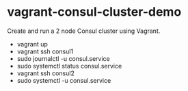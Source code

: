 # vagrant-consul-cluster-demo

Create and run a 2 node Consul cluster using Vagrant.

* vagrant up
* vagrant ssh consul1
* sudo journalctl -u consul.service
* sudo systemctl status consul.service
* vagrant ssh consul2
* sudo systemctl -u consul.service

